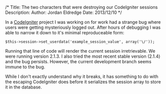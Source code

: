 /*
Title: The two characters that were destroying our CodeIgniter sessions
Description:
Author: Jordan Eldredge
Date: 2013/12/10
*/

In a [CodeIgniter] project I was working on for work had a strange bug where
users were getting mysteriously logged out. After hours of debugging I was able
to narrow it down to it's minimal reproduceable form:

    $this->session->set_userdata('example_session_value', array('\/'));

Running that line of code will render the current session irretrievable. We
were running version 2.1.3. I also tried the most recent stable version (2.1.4)
and the bug persists. However, the current development branch seems immune to
the bug.

While I don't exactly understand why it breaks, it has something to do with the
escaping CodeIgniter does before it serializes the session array to store it in
the database.

[CodeIgniter]: http://ellislab.com/codeigniter

